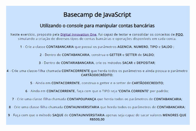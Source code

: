 ![](https://github.com/MariliaMSiqueira/Basecamp-Javascript/blob/main/Orientacao-a-Objetos/_assets/img/instru%C3%A7%C3%B5es.png)
